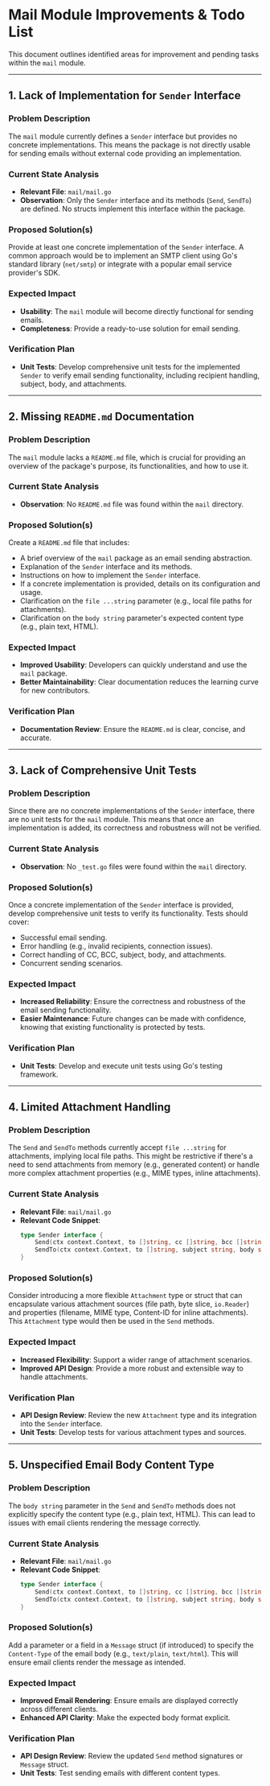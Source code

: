 # Mail Module Improvements & Todo List

This document outlines identified areas for improvement and pending tasks within the `mail` module.

---

## 1. Lack of Implementation for `Sender` Interface

### Problem Description

The `mail` module currently defines a `Sender` interface but provides no concrete implementations. This means the
package is not directly usable for sending emails without external code providing an implementation.

### Current State Analysis

- **Relevant File**: `mail/mail.go`
- **Observation**: Only the `Sender` interface and its methods (`Send`, `SendTo`) are defined. No structs implement this
  interface within the package.

### Proposed Solution(s)

Provide at least one concrete implementation of the `Sender` interface. A common approach would be to implement an SMTP
client using Go's standard library (`net/smtp`) or integrate with a popular email service provider's SDK.

### Expected Impact

- **Usability**: The `mail` module will become directly functional for sending emails.
- **Completeness**: Provide a ready-to-use solution for email sending.

### Verification Plan

- **Unit Tests**: Develop comprehensive unit tests for the implemented `Sender` to verify email sending functionality,
  including recipient handling, subject, body, and attachments.

---

## 2. Missing `README.md` Documentation

### Problem Description

The `mail` module lacks a `README.md` file, which is crucial for providing an overview of the package's purpose, its
functionalities, and how to use it.

### Current State Analysis

- **Observation**: No `README.md` file was found within the `mail` directory.

### Proposed Solution(s)

Create a `README.md` file that includes:

- A brief overview of the `mail` package as an email sending abstraction.
- Explanation of the `Sender` interface and its methods.
- Instructions on how to implement the `Sender` interface.
- If a concrete implementation is provided, details on its configuration and usage.
- Clarification on the `file ...string` parameter (e.g., local file paths for attachments).
- Clarification on the `body string` parameter's expected content type (e.g., plain text, HTML).

### Expected Impact

- **Improved Usability**: Developers can quickly understand and use the `mail` package.
- **Better Maintainability**: Clear documentation reduces the learning curve for new contributors.

### Verification Plan

- **Documentation Review**: Ensure the `README.md` is clear, concise, and accurate.

---

## 3. Lack of Comprehensive Unit Tests

### Problem Description

Since there are no concrete implementations of the `Sender` interface, there are no unit tests for the `mail` module.
This means that once an implementation is added, its correctness and robustness will not be verified.

### Current State Analysis

- **Observation**: No `_test.go` files were found within the `mail` directory.

### Proposed Solution(s)

Once a concrete implementation of the `Sender` interface is provided, develop comprehensive unit tests to verify its
functionality. Tests should cover:

- Successful email sending.
- Error handling (e.g., invalid recipients, connection issues).
- Correct handling of CC, BCC, subject, body, and attachments.
- Concurrent sending scenarios.

### Expected Impact

- **Increased Reliability**: Ensure the correctness and robustness of the email sending functionality.
- **Easier Maintenance**: Future changes can be made with confidence, knowing that existing functionality is protected
  by tests.

### Verification Plan

- **Unit Tests**: Develop and execute unit tests using Go's testing framework.

---

## 4. Limited Attachment Handling

### Problem Description

The `Send` and `SendTo` methods currently accept `file ...string` for attachments, implying local file paths. This might
be restrictive if there's a need to send attachments from memory (e.g., generated content) or handle more complex
attachment properties (e.g., MIME types, inline attachments).

### Current State Analysis

- **Relevant File**: `mail/mail.go`
- **Relevant Code Snippet**:
    ```go
    type Sender interface {
        Send(ctx context.Context, to []string, cc []string, bcc []string, subject string, body string, file ...string) error
        SendTo(ctx context.Context, to []string, subject string, body string, file ...string) error
    }
    ```

### Proposed Solution(s)

Consider introducing a more flexible `Attachment` type or struct that can encapsulate various attachment sources (file
path, byte slice, `io.Reader`) and properties (filename, MIME type, Content-ID for inline attachments). This
`Attachment` type would then be used in the `Send` methods.

### Expected Impact

- **Increased Flexibility**: Support a wider range of attachment scenarios.
- **Improved API Design**: Provide a more robust and extensible way to handle attachments.

### Verification Plan

- **API Design Review**: Review the new `Attachment` type and its integration into the `Sender` interface.
- **Unit Tests**: Develop tests for various attachment types and sources.

---

## 5. Unspecified Email Body Content Type

### Problem Description

The `body string` parameter in the `Send` and `SendTo` methods does not explicitly specify the content type (e.g., plain
text, HTML). This can lead to issues with email clients rendering the message correctly.

### Current State Analysis

- **Relevant File**: `mail/mail.go`
- **Relevant Code Snippet**:
    ```go
    type Sender interface {
        Send(ctx context.Context, to []string, cc []string, bcc []string, subject string, body string, file ...string) error
        SendTo(ctx context.Context, to []string, subject string, body string, file ...string) error
    }
    ```

### Proposed Solution(s)

Add a parameter or a field in a `Message` struct (if introduced) to specify the `Content-Type` of the email body (e.g.,
`text/plain`, `text/html`). This will ensure email clients render the message as intended.

### Expected Impact

- **Improved Email Rendering**: Ensure emails are displayed correctly across different clients.
- **Enhanced API Clarity**: Make the expected body format explicit.

### Verification Plan

- **API Design Review**: Review the updated `Send` method signatures or `Message` struct.
- **Unit Tests**: Test sending emails with different content types.
